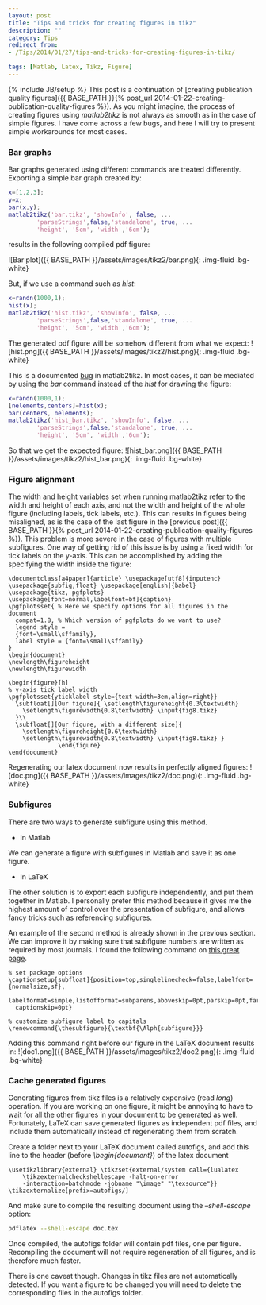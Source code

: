 ```yaml
---
layout: post
title: "Tips and tricks for creating figures in tikz"
description: ""
category: Tips
redirect_from:
- /Tips/2014/01/27/tips-and-tricks-for-creating-figures-in-tikz/

tags: [Matlab, Latex, Tikz, Figure]
---
```

{% include JB/setup %}
This post is a continuation of [creating publication quality figures]({{ BASE_PATH }}{% post_url 2014-01-22-creating-publication-quality-figures %}). As you might imagine, the process of creating figures using *matlab2tikz* is not always as smooth as in the case of simple figures. I have come across a few bugs, and here I will try to present simple workarounds for most cases.

### Bar graphs
Bar graphs generated using different commands are treated differently. Exporting a simple bar graph created by:

``` matlab
x=[1,2,3];
y=x;
bar(x,y);
matlab2tikz('bar.tikz', 'showInfo', false, ...
        'parseStrings',false,'standalone', true, ...
        'height', '5cm', 'width','6cm');
```

results in the following compiled pdf figure:

![Bar plot]({{ BASE_PATH }}/assets/images/tikz2/bar.png){: .img-fluid .bg-white}

But, if we use a command such as *hist*:

``` matlab
x=randn(1000,1);
hist(x);
matlab2tikz('hist.tikz', 'showInfo', false, ...
        'parseStrings',false,'standalone', true, ...
        'height', '5cm', 'width','6cm');
```

The generated pdf figure will be somehow different from what we expect:
![hist.png]({{ BASE_PATH }}/assets/images/tikz2/hist.png){: .img-fluid .bg-white}

This is a documented [bug](https://github.com/nschloe/matlab2tikz/issues/294) in matlab2tikz. In most cases, it can be mediated by using the *bar* command instead of the *hist* for drawing the figure:

``` matlab
x=randn(1000,1);
[nelements,centers]=hist(x);
bar(centers, nelements);
matlab2tikz('hist_bar.tikz', 'showInfo', false, ...
        'parseStrings',false,'standalone', true, ...
        'height', '5cm', 'width','6cm');
```

So that we get the expected figure:
![hist_bar.png]({{ BASE_PATH }}/assets/images/tikz2/hist_bar.png){: .img-fluid .bg-white}

### Figure alignment
The width and height variables set when running matlab2tikz refer to the width and height of each axis, and not the width and height of the whole figure (including labels, tick labels, etc.). This can results in figures being misaligned, as is the case of the last figure in the [previous post]({{ BASE_PATH }}{% post_url 2014-01-22-creating-publication-quality-figures %}). This problem is more severe in the case of figures with multiple subfigures. One way of getting rid of this issue is by using a fixed width for tick labels on the y-axis. This can be accomplished by adding the specifying the width inside the figure:

``` TeX
\documentclass[a4paper]{article} \usepackage[utf8]{inputenc}
\usepackage{subfig,float} \usepackage[english]{babel}
\usepackage{tikz, pgfplots}
\usepackage[font=normal,labelfont=bf]{caption}
\pgfplotsset{ % Here we specify options for all figures in the document
  compat=1.8, % Which version of pgfplots do we want to use?
  legend style =
  {font=\small\sffamily},
  label style = {font=\small\sffamily}
}
\begin{document}
\newlength\figureheight
\newlength\figurewidth

\begin{figure}[h]
% y-axis tick label width
\pgfplotsset{yticklabel style={text width=3em,align=right}}
  \subfloat[][Our figure]{ \setlength\figureheight{0.3\textwidth}
    \setlength\figurewidth{0.8\textwidth} \input{fig8.tikz}
  }\\
  \subfloat[][Our figure, with a different size]{
    \setlength\figureheight{0.6\textwidth}
    \setlength\figurewidth{0.8\textwidth} \input{fig8.tikz} }
              \end{figure}
\end{document}
```

Regenerating our latex document now results in perfectly aligned figures:
![doc.png]({{ BASE_PATH }}/assets/images/tikz2/doc.png){: .img-fluid .bg-white}

### Subfigures
There are two ways to generate subfigure using this method.

* In Matlab

We can generate a figure with subfigures in Matlab and save it as one figure.

* In LaTeX

The other solution is to export each subfigure independently, and put them together in Matlab. I personally prefer this method
because it gives me the highest amount of control over the presentation of subfigure, and allows fancy tricks such as referencing subfigures.

An example of the second method is already shown in the previous section. We can improve it by making sure that subfigure numbers are written as required by most journals. I found the following command on [this great page](http://www.latex-community.org/know-how/latex/51-latex-math-science/280-formatting-latex-articles-for-biology-journals).

```TeX
% set package options
\captionsetup[subfloat]{position=top,singlelinecheck=false,labelfont={normalsize,sf},
  labelformat=simple,listofformat=subparens,aboveskip=0pt,parskip=0pt,farskip=5pt,
  captionskip=0pt}

% customize subfigure label to capitals
\renewcommand{\thesubfigure}{\textbf{\Alph{subfigure}}}
```

Adding this command right before our figure in the LaTeX document results in:
![doc1.png]({{ BASE_PATH }}/assets/images/tikz2/doc2.png){: .img-fluid .bg-white}

### Cache generated figures
Generating figures from tikz files is a relatively expensive (read *long*) operation. If you are working on one figure, it might be
annoying to have to wait for all the other figures in your document to be generated as well. Fortunately, LaTeX can save generated figures as independent pdf files, and include them automatically instead of regenerating them from scratch.

Create a folder next to your LaTeX document called autofigs, and add this line to the header (before *\begin{document}*) of the latex document

```TeX
\usetikzlibrary{external} \tikzset{external/system call={lualatex
    \tikzexternalcheckshellescape -halt-on-error
    -interaction=batchmode -jobname "\image" "\texsource"}}
\tikzexternalize[prefix=autofigs/]
```

And make sure to compile the resulting document using the *&#x2013;shell-escape* option:

``` bash
pdflatex --shell-escape doc.tex
```

Once compiled, the autofigs folder will contain pdf files, one per figure. Recompiling the document will not require regeneration of all figures, and is therefore much faster.

There is one caveat though. Changes in tikz files are not automatically detected. If you want a figure to be changed you will need to delete the corresponding files in the autofigs folder.
